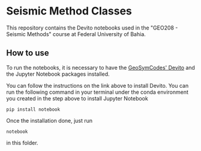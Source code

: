 # Seismic Method Classes

This repository contains the Devito notebooks used in the "GEO208 - Seismic Methods" course at Federal University of Bahia.

## How to use

To run the notebooks, it is necessary to have the [GeoSymCodes' Devito](https://github.com/GeoSymCodes/devito) and the Jupyter Notebook packages installed.

You can follow the instructions on the link above to install Devito. You can run the following command in your terminal under the conda environment you created in the step above to install Jupyter Notebook

    pip install notebook

Once the installation done, just run

    notebook

in this folder.